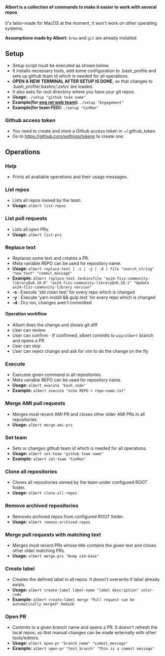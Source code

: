 #### Albert is a collection of commands to make it easier to work with several repos

It's tailor-made for MacOS at the moment, it won't work on other operating systems.

**Assumptions made by Albert:** ```brew``` and ```git``` are already installed.

## Setup
- Setup script must be executed as shown below.
- It installs necessary tools, add some configuration to .bash_profile and sets up github team id which is needed for all operations.
- **OPEN A NEW TERMINAL AFTER SETUP IS DONE**, so that changes to .bash_profile/.bashrc/.zshrc are loaded.
- It also asks for root directory where you have your git repos.
- **Usage:** ```./setup "github team name"```
- **Example(for [eng ret web team](https://github.com/orgs/AutoScout24/teams/as24-cxp-engagement-retention-web)):** ```./setup "Engagement"```
- **Example(for team FED):** ```./setup "ConMon"```

### Github access token
- You need to create and store a Github access token in ~/.github_token
- Go to https://github.com/settings/tokens to create one.

## Operations
### Help
- Prints all available operations and their usage messages.

### List repos
- Lists all repos owned by the team.
- **Usage:** ```albert list-repos```

### List pull requests
- Lists all open PRs.
- **Usage:** ```albert list-prs```

### Replace text
- Replaces some text and creates a PR. 
- Meta variable REPO can be used for repository name.
- **Usage:** ```albert replace-text [ -s | -y | -d ] file "search_string" "new_text" "commit_message"```
- **Example:** ```albert replace-text Jenkinsfile "as24-fizz-community-library@v0.10.0" "as24-fizz-community-library@v0.10.1" "Update as24-fizz-community-library version"```
- **-s** : Execute 'sbt clean test' for every repo which is changed
- **-y** : Execute 'yarn install && gulp test' for every repo which is changed
- **-d** : Dry run, changes aren't committed
#### Operation workflow
- Albert does the change and shows git diff
- User can review
- User can confirm - If confirmed, albert commits to `wip/albert` branch and opens a PR
- User can skip
- User can reject change and ask for vim to do the change on the fly

### Execute
- Executes given command in all repositories. 
- Meta variable REPO can be used for repository name.
- **Usage:** ```albert execute "bash_code"```
- **Example:** ```albert execute "echo REPO > repo-name.txt"```

### Merge AMI pull requests
- Merges most recent AMI PR and closes other older AMI PRs in all repositories.
- **Usage:** ```albert merge-ami-prs```

### Set team
- Sets or changes github team id which is needed for all operations.
- **Usage:** ```albert set-team "github team name"```
- **Example:** ```albert set-team "ConMon"```

### Clone all repositories
- Clones all repositories owned by the team under configured ROOT folder.
- **Usage:** ```albert clone-all-repos```

### Remove archived repositories
- Removes archived repos from configured ROOT folder.
- **Usage:** ```albert remove-archived-repos```


### Merge pull requests with matching text
- Merges most recent PRs whose title contains the given text and closes other older matching PRs.
- **Usage:** ```albert merge-prs "Bump s24-base"```

### Create label
- Creates the defined label in all repos. It doesn't overwrite if label already exists.
- **Usage:** ```albert create-label label-name "label description" color-code```
- **Example:** ```albert create-label merge "Pull request can be automatically merged" 0e8a16```

### Open PR
- Commits to a given branch name and opens a PR. It doesn't refresh the local repos, so that manual changes can be made externally with other tools/editors.
- **Usage:** ```albert open-pr "branch_name" "commit_message"```
- **Example:** ```albert open-pr "test_branch" "This is a commit message"```
